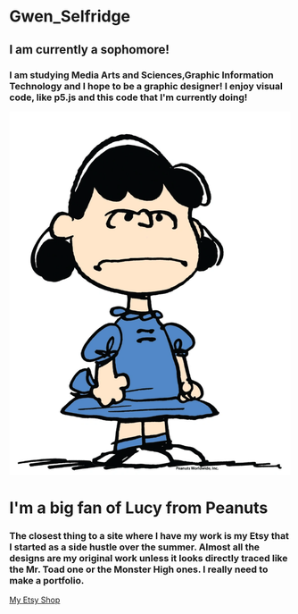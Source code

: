 # Gwen_Selfridge
## **I am currently a sophomore!**
### I am studying Media Arts and Sciences,Graphic Information Technology and I hope to be a graphic designer!  I enjoy visual code, like p5.js and this code that I'm currently doing!
![a picture of lucy van pelt](Lucy_van_pelt_.webp)
# I'm a big fan of Lucy from Peanuts
### The closest thing to a site where I have my work is my Etsy that I started as a side hustle over the summer.  Almost all the designs are my original work unless it looks directly traced like the Mr. Toad one or the Monster High ones.  I really need to make a portfolio.
[My Etsy Shop](https://www.etsy.com/shop/DolynDesignShop?fbclid=PAZXh0bgNhZW0CMTEAAacscZmPo6Dc_eV6ct56mWSw5et8CZbB1Y21uxFUH1W7cJ8bthhTeeZeHuf-Mg_aem_Hvv0tWayAgji8hShAEpaig)
